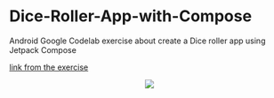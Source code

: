 # Dice-Roller-App-with-Compose

Android Google Codelab exercise about create a Dice roller app using Jetpack Compose

[link from the exercise](https://developer.android.com/courses/pathways/android-basics-compose-unit-2-pathway-2?hl=pt-br#codelab-https://developer.android.com/codelabs/basic-android-kotlin-compose-button-click-practice-problem)

<p align="center">
  <img src="https://developer.android.com/static/codelabs/basic-android-kotlin-compose-build-a-dice-roller-app/img/a6eae63cee5345f0_856.png?hl=pt-br"/>
</p>

